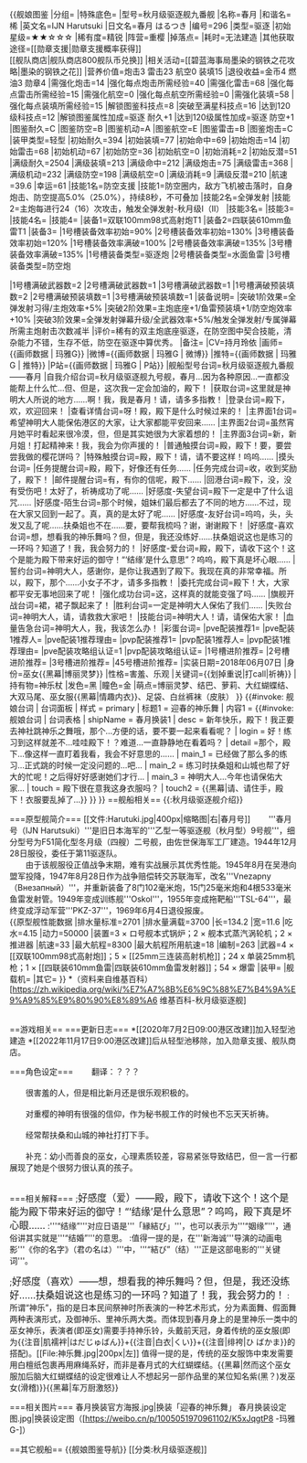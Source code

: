 {{舰娘图鉴 
|分组=
|特殊底色=
|型号=秋月级驱逐舰九番舰
|名称=春月
|和谐名=桸
|英文名=IJN Harutsuki
|日文名=春月 はるつき
|编号=296
|类型=驱逐
|初始星级=★★☆☆☆
|稀有度=精锐
|阵营=重樱
|掉落点=
|耗时=无法建造
|其他获取途径=[[勋章支援|勋章支援概率获得]]<br>[[舰队商店|舰队商店800舰队币兑换]]
|相关活动=[[碧蓝海事局墨染的钢铁之花攻略|墨染的钢铁之花]]
|营养价值=炮击3 雷击23 航空0 装填15
|退役收益=金币4 燃油3 勋章4
|需强化炮击=14
|强化每点炮击所需经验=40
|需强化雷击=68
|强化每点雷击所需经验=15
|需强化航空=0
|强化每点航空所需经验=0
|需强化装填=58
|强化每点装填所需经验=15
|解锁图鉴科技点=8
|突破至满星科技点=16
|达到120级科技点=12
|解锁图鉴属性加成=驱逐 耐久+1
|达到120级属性加成=驱逐 防空+1
|图鉴耐久=C
|图鉴防空=B
|图鉴机动=A
|图鉴航空=E
|图鉴雷击=B
|图鉴炮击=C
|装甲类型=轻型
|初始耐久=394
|初始装填=77
|初始命中=69
|初始炮击=14
|初始雷击=68
|初始机动=67
|初始防空=36
|初始航空=0
|初始消耗=2
|初始反潜=51
|满级耐久=2504
|满级装填=213
|满级命中=212
|满级炮击=75
|满级雷击=368
|满级机动=232
|满级防空=198
|满级航空=0
|满级消耗=9
|满级反潜=210
|航速=39.6
|幸运=61
|技能1名=防空支援
|技能1=防空圈内，敌方飞机被击落时，自身炮击、防空提高5.0%（25.0%），持续8秒，不可叠加
|技能2名=全弹发射
|技能2=主炮每进行24（16）次攻击，触发全弹发射-秋月级I（II）
|技能3名=
|技能3=
|技能4名=
|技能4=
|装备1=双联100mm98式高射炮T1
|装备2=四联装610mm鱼雷T1
|装备3=
|1号槽装备效率初始=90%
|2号槽装备效率初始=130%
|3号槽装备效率初始=120%
|1号槽装备效率满破=100%
|2号槽装备效率满破=135%
|3号槽装备效率满破=135%
|1号槽装备类型=驱逐炮
|2号槽装备类型=水面鱼雷
|3号槽装备类型=防空炮
<!--鱼雷底座数不代表武器数，不了解的请勿修改数据。-->
|1号槽满破武器数=2
|2号槽满破武器数=1
|3号槽满破武器数=1
|1号槽满破预装填数=2
|2号槽满破预装填数=1
|3号槽满破预装填数=1
|装备说明=
|突破1阶效果=全弹发射习得/主炮效率+5%
|突破2阶效果=主炮底座+1/鱼雷预装填+1/防空炮效率+10%
|突破3阶效果=全弹发射弹幕升级/全武器效率+5%/触发全弹发射/专属弹幕所需主炮射击次数减半
|评价=稀有的双主炮底座驱逐，在防空图中契合技能，清杂能力不错，生存不低，防空在驱逐中算优秀。
|备注=
|CV=持月玲依
|画师={{画师数据 | 玛雅G}}
|微博={{画师数据 | 玛雅G | 微博}}
|推特={{画师数据 | 玛雅G | 推特}}
|P站={{画师数据 | 玛雅G | P站}}
|舰船型号台词=秋月级驱逐舰九番舰——春月
|自我介绍台词=秋月级驱逐舰九号舰，春月…因为各种原因…一直都没能帮上什么忙…但、但是，这次我一定会加油的，殿下！
|获取台词=这里就是神明大人所说的地方……啊！我，我是春月！请，请多多指教！
|登录台词=殿下，欢，欢迎回来！
|查看详情台词=呀！殿，殿下是什么时候过来的！
|主界面1台词=希望神明大人能保佑港区的大家，让大家都能平安回来……
|主界面2台词=虽然宵月她平时看起来很冷漠，但，但是其实她很为大家着想的！
|主界面3台词=新，新月姐！打起精神来！我，我会为你声援的！
|普通触摸台词=殿，殿下！要，要尝尝我做的樱花饼吗？
|特殊触摸台词=殿，殿下！请，请不要这样！呜呜……
|摸头台词=
|任务提醒台词=殿，殿下，好像还有任务……
|任务完成台词=收，收到奖励了，殿下！
|邮件提醒台词=有，有你的信呢，殿下……
|回港台词=殿下，没，没有受伤吧！太好了，祈祷成功了呢……
|好感度-失望台词=殿下一定是中了什么诅咒……
|好感度-陌生台词=那个时候，姐妹们最后都去了不同的地方……不过，现在大家又回到一起了。真，真的是太好了呢……
|好感度-友好台词=呜呜，头，头发又乱了呢……扶桑姐也不在……要，要帮我梳吗？谢，谢谢殿下！
|好感度-喜欢台词=想，想看我的神乐舞吗？但，但是，我还没练好……扶桑姐说这也是练习的一环吗？知道了！我，我会努力的！
|好感度-爱台词=殿，殿下，请收下这个！这个是能为殿下带来好运的御守！“‘结缘’是什么意思”？呜呜，殿下真是坏心眼……
|誓约台词=神明大人，感谢你，是你让我遇到了殿下。我现在真的非常幸福。所以，殿下，那个……小女子不才，请多多指教！
|委托完成台词=殿下！大，大家都平安无事地回来了呢！
|强化成功台词=这，这样真的就能变强了吗……
|旗舰开战台词=裙，裙子飘起来了！
|胜利台词=一定是神明大人保佑了我们……
|失败台词=神明大人，请，请救救大家吧！
|技能台词=神明大人！请，请保佑大家！
|血量告急台词=神明大人，我，我该怎么办！
|彩蛋台词=
|pve配装推荐1=
|pve配装1推荐人=
|pve配装1推荐理由=
|pvp配装推荐1=
|pvp配装1推荐人=
|pvp配装1推荐理由=
|pve配装攻略组认证=1
|pvp配装攻略组认证=
|1号槽进阶推荐=
|2号槽进阶推荐=
|3号槽进阶推荐=
|45号槽进阶推荐=
|实装日期=2018年06月07日
|身份=巫女{{黑幕|博丽灵梦}}
|性格=害羞、乐观
|关键词={{划掉重说|打call|祈祷}}
|持有物=神乐杖
|发色=黑
|瞳色=金
|萌点=博丽灵梦、结巴、萝莉、大红蝴蝶结、大双马尾、巫女服{{黑幕|情趣内衣}}、足袋、白丝裤袜（皮肤）
}}
{{#invoke: 舰娘台词 | 台词面板 
| 样式 = primary
| 标题1 = 迎春的神乐舞
| 内容1 = {{#invoke: 舰娘台词 | 台词表格
  | shipName = 春月换装1
  | desc = 新年快乐，殿下！我正要去神社跳神乐之舞哦，那个…方便的话，要不要一起来看看呢？
  | login = 好！练习到这样就差不…哇哇殿下！？难道…一直静静地在看着吗？
  | detail =那个，殿下…像这样一直盯着我看，我会不好意思的……
  | main_1 = 已经做了那么多的练习…正式跳的时候一定没问题的…吧…
  | main_2 = 练习时扶桑姐和山城也帮了好大的忙呢！之后得好好感谢她们才行…
  | main_3 = 神明大人…今年也请保佑大家…
  | touch = 殿下很在意我这身衣服吗？
  | touch2 = {{黑幕|请、请住手，殿下！衣服要乱掉了…}}
  }}
}}
==舰船相关==
{{:秋月级驱逐舰介绍}}

===原型舰简介===
[[文件:Harutuki.jpg|400px|缩略图|右|春月号]]
　　'''春月号（IJN Harutsuki）'''是旧日本海军的'''乙型一等驱逐舰（秋月型）9号舰'''，细分型号为F51简化型冬月级（四艘）二号舰，由佐世保海军工厂建造。1944年12月28日服役，委任于第11驱逐队。<br>
　　由于该舰服役正值战争末期，难有实战展示其优秀性能。1945年8月在吴港向盟军投降，1947年8月28日作为战争赔偿转交苏联海军，改名'''Vnezapny（Внезапный）'''，并重新装备了8门102毫米炮，15门25毫米炮和4根533毫米鱼雷发射管。1949年变成训练舰'''Oskol'''，1955年变成拖靶船'''TSL-64'''，最终变成浮动军营'''PKZ-37'''，1969年6月4日退役报废。<br>
{{原型舰性能数据
|排水量标准=2701
|排水量满载=3700
|长=134.2
|宽=11.6
|吃水=4.15
|动力=50000
|装置=3 × ロ号舰本式锅炉；2 × 舰本式蒸汽涡轮机；2 × 推进器
|航速=33
|最大航程=8300
|最大航程所用航速=18
|编制=263
|武器=4 × [[双联100mm98式高射炮]]；5 × [[25mm三连装高射机枪]]；24 x 单装25mm机枪；1 × [[四联装610mm鱼雷|四联装610mm鱼雷发射器]]；54 × 爆雷
|装甲=
|舰载机=
|其它=
}}
*（资料来自维基百科）<ref>[https://zh.wikipedia.org/wiki/%E7%A7%8B%E6%9C%88%E7%B4%9A%E9%A9%85%E9%80%90%E8%89%A6 维基百科-秋月级驱逐舰]</ref><br><br>

==游戏相关==
===更新日志===
*[[2020年7月2日09:00港区改建]]加入轻型池建造
*[[2022年11月17日9:00港区改建]]后从轻型池移除，加入勋章支援、舰队商店。

===角色设定===
　　翻译：？？？<br><br>
　　很害羞的人，但是相比新月还是很乐观积极的。<br><br>
　　对重樱的神明有很强的信仰，作为秘书舰工作的时候也不忘天天祈祷。<br><br>
　　经常帮扶桑和山城的神社打打下手。<br><br>
　　补充：幼小而善良的巫女，心理素质较差，容易紧张导致结巴，但一言一行都展现了她是个很努力很认真的孩子。<br><br>

===相关解释===
;<big>好感度（爱）——殿，殿下，请收下这个！这个是能为殿下带来好运的御守！“‘结缘’是什么意思”？呜呜，殿下真是坏心眼……</big>
:'''“结缘”'''对应日语是'''「縁結び」'''，也可以表示为'''“姻缘”'''，通俗讲其实就是'''“结婚”'''的意思。
:值得一提的是，在'''新海诚'''导演的动画电影'''《你的名字》（君の名は）'''中，'''“結び”（结）'''正是这部电影的'''关键词'''。

;<big>好感度（喜欢）——想，想看我的神乐舞吗？但，但是，我还没练好……扶桑姐说这也是练习的一环吗？知道了！我，我会努力的！</big>
:所谓“神乐”，指的是日本民间祭神时所表演的一种艺术形式，分为素面舞、假面舞两种表演形式，及御神乐、里神乐两大类。而体现到春月身上的是里神乐一类中的巫女神乐，表演者(即巫女)需要手持神乐铃，头戴前天冠，身着传统的巫女服(即为{{注音|肌襦袢|はだじゅばん}}+{{注音|白衣|くい}}+{{注音|绯袴|ひ ばかま}}的搭配)。[[File:神乐舞.jpg|200px|左]]
值得一提的是，传统的巫女服饰中束发需要用白檀纸包裹再用麻绳系好，而非是春月式的大红蝴蝶结。{{黑幕|然而这个巫女服加后脑大红蝴蝶结的设定很难让人不想起另一部作品里的某位知名紫(黑？)发巫女(滑稽)}}{{黑幕|车万厨激怒}}

===相关图片===
<gallery mode="packed" heights="300px">
春月换装官方海报.jpg|换装「迎春的神乐舞」
春月换装设定图.jpg|换装设定图（[https://weibo.cn/p/1005051970961102/K5xJqgtP8 -玛雅G-]）
</gallery>

==其它舰船==
{{舰娘图鉴导航}}
[[分类:秋月级驱逐舰]]
